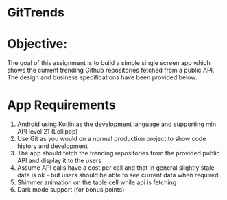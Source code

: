 # GitTrends

# Objective:
The goal of this assignment is to build a simple single screen app which shows the current
trending Github repositories fetched from a public API. The design and business
specifications have been provided below.


# App Requirements
1) Android using Kotlin as the development language and supporting min API level 21 (Lollipop)
2) Use Git as you would on a normal production project to show code history and development
3) The app should fetch the trending repositories from the provided public API and display it to the users
4) Assume API calls have a cost per call and that in general slightly stale data is ok - but users should be able to see current data when required.
5) Shimmer animation on the table cell while api is fetching
6) Dark mode support (for bonus points)
